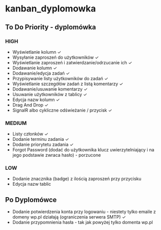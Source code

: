 # kanban_dyplomowka

## To Do Priority - dyplomówka
### HIGH
- Wyświetlanie kolumn  &check;
- Wysyłanie zaproszeń do użytkowników  &check;
- Wyświetlanie zaproszeń i zatwierdzanie/odrzucanie ich  &check;
- Dodawanie kolumn  &check;
- Dodawanie/edycja zadań  &check;
- Przypisywanie listy użytkowników do zadań &check;
- Wyświetlanie szczegółów zadań z listą komentarzy  &check;
- Dodawanie/usuwanie komentarzy  &check;
- Usuwanie użytkowników z tablicy  &check;
- Edycja nazw kolumn  &check;
- Drag And Drop  &check;
- SignalR albo cykliczne odświeżanie / przycisk  &check;

### MEDIUM
- Listy członków  &check;
- Dodanie terminu zadania  &check;
- Dodanie priorytetu zadania  &check;
- Forgot Password (dodać do użytkownika klucz uwierzytelniający i na jego podstawie zwraca hasło) - porzucone

### LOW
- Dodanie znacznika (badge) z ilością zaproszeń przy przycisku
- Edycja nazw tablic

## Po Dyplomówce
- Dodanie potwierdzenia konta przy logowaniu - niestety tylko emaile z domeny wp.pl działają (ograniczenia serwera SMTP)  &check;
- Dodanie przypomnienia hasła - tak jak powyżej tylko domenta wp.pl
